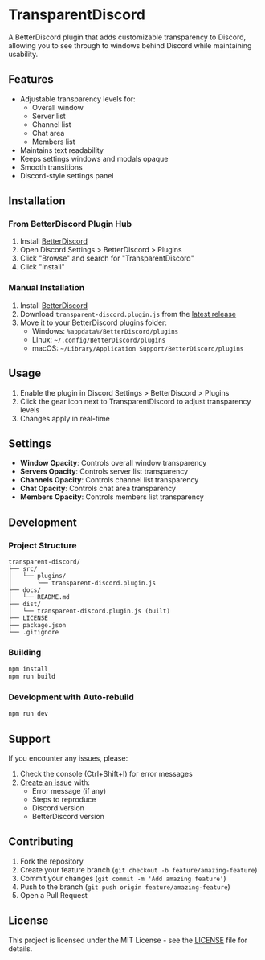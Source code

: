 # TransparentDiscord

A BetterDiscord plugin that adds customizable transparency to Discord, allowing you to see through to windows behind Discord while maintaining usability.

## Features

- Adjustable transparency levels for:
  - Overall window
  - Server list
  - Channel list
  - Chat area
  - Members list
- Maintains text readability
- Keeps settings windows and modals opaque
- Smooth transitions
- Discord-style settings panel

## Installation

### From BetterDiscord Plugin Hub
1. Install [BetterDiscord](https://betterdiscord.app/)
2. Open Discord Settings > BetterDiscord > Plugins
3. Click "Browse" and search for "TransparentDiscord"
4. Click "Install"

### Manual Installation
1. Install [BetterDiscord](https://betterdiscord.app/)
2. Download `transparent-discord.plugin.js` from the [latest release](https://github.com/adicarlisle/transparent-discord/releases)
3. Move it to your BetterDiscord plugins folder:
   - Windows: `%appdata%/BetterDiscord/plugins`
   - Linux: `~/.config/BetterDiscord/plugins`
   - macOS: `~/Library/Application Support/BetterDiscord/plugins`

## Usage

1. Enable the plugin in Discord Settings > BetterDiscord > Plugins
2. Click the gear icon next to TransparentDiscord to adjust transparency levels
3. Changes apply in real-time

## Settings

- **Window Opacity**: Controls overall window transparency
- **Servers Opacity**: Controls server list transparency
- **Channels Opacity**: Controls channel list transparency
- **Chat Opacity**: Controls chat area transparency
- **Members Opacity**: Controls members list transparency

## Development

### Project Structure
```
transparent-discord/
├── src/
│   └── plugins/
│       └── transparent-discord.plugin.js
├── docs/
│   └── README.md
├── dist/
│   └── transparent-discord.plugin.js (built)
├── LICENSE
├── package.json
└── .gitignore
```

### Building
```bash
npm install
npm run build
```

### Development with Auto-rebuild
```bash
npm run dev
```

## Support

If you encounter any issues, please:
1. Check the console (Ctrl+Shift+I) for error messages
2. [Create an issue](https://github.com/adicarlisle/transparent-discord/issues) with:
   - Error message (if any)
   - Steps to reproduce
   - Discord version
   - BetterDiscord version

## Contributing

1. Fork the repository
2. Create your feature branch (`git checkout -b feature/amazing-feature`)
3. Commit your changes (`git commit -m 'Add amazing feature'`)
4. Push to the branch (`git push origin feature/amazing-feature`)
5. Open a Pull Request

## License

This project is licensed under the MIT License - see the [LICENSE](../LICENSE) file for details.
